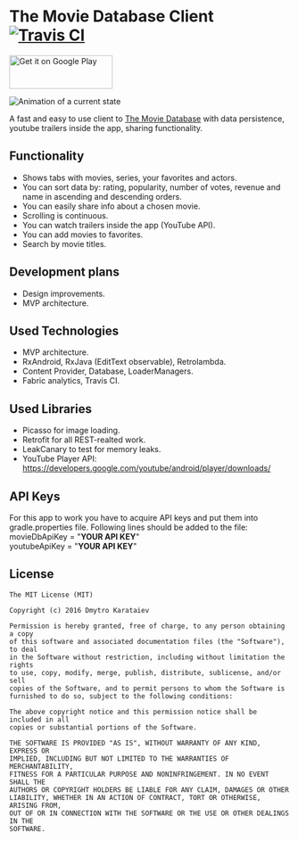 # The Movie Database Client [![Travis CI](https://travis-ci.org/dmytroKarataiev/MovieDb.svg?branch=master)](https://travis-ci.org/dmytroKarataiev/MovieDb)
<a href="https://play.google.com/store/apps/details?id=com.adkdevelopment.moviesdb"><img alt="Get it on Google Play" src="https://play.google.com/intl/en_us/badges/images/apps/en-play-badge.png" width="185" height="60"/></a><br>

![Animation of a current state](movies.gif)

A fast and easy to use client to [The Movie Database](https://www.themoviedb.org) with data persistence, youtube trailers inside the app, sharing functionality.

## Functionality
* Shows tabs with movies, series, your favorites and actors.
* You can sort data by: rating, popularity, number of votes, revenue and name in ascending and descending orders.
* You can easily share info about a chosen movie.
* Scrolling is continuous.
* You can watch trailers inside the app (YouTube API).
* You can add movies to favorites.
* Search by movie titles.

## Development plans
* Design improvements.
* MVP architecture.

## Used Technologies
* MVP architecture.
* RxAndroid, RxJava (EditText observable), Retrolambda.
* Content Provider, Database, LoaderManagers.
* Fabric analytics, Travis CI.

## Used Libraries
* Picasso for image loading.
* Retrofit for all REST-realted work.
* LeakCanary to test for memory leaks.
* YouTube Player API: https://developers.google.com/youtube/android/player/downloads/

## API Keys
For this app to work you have to acquire API keys and put them into gradle.properties file.
Following lines should be added to the file: <br>
movieDbApiKey = "**YOUR API KEY**" <br>
youtubeApiKey = "**YOUR API KEY**"

License
-------

	The MIT License (MIT)

	Copyright (c) 2016 Dmytro Karataiev

	Permission is hereby granted, free of charge, to any person obtaining a copy
	of this software and associated documentation files (the "Software"), to deal
	in the Software without restriction, including without limitation the rights
	to use, copy, modify, merge, publish, distribute, sublicense, and/or sell
	copies of the Software, and to permit persons to whom the Software is
	furnished to do so, subject to the following conditions:

	The above copyright notice and this permission notice shall be included in all
	copies or substantial portions of the Software.

	THE SOFTWARE IS PROVIDED "AS IS", WITHOUT WARRANTY OF ANY KIND, EXPRESS OR
	IMPLIED, INCLUDING BUT NOT LIMITED TO THE WARRANTIES OF MERCHANTABILITY,
	FITNESS FOR A PARTICULAR PURPOSE AND NONINFRINGEMENT. IN NO EVENT SHALL THE
	AUTHORS OR COPYRIGHT HOLDERS BE LIABLE FOR ANY CLAIM, DAMAGES OR OTHER
	LIABILITY, WHETHER IN AN ACTION OF CONTRACT, TORT OR OTHERWISE, ARISING FROM,
	OUT OF OR IN CONNECTION WITH THE SOFTWARE OR THE USE OR OTHER DEALINGS IN THE
	SOFTWARE.
